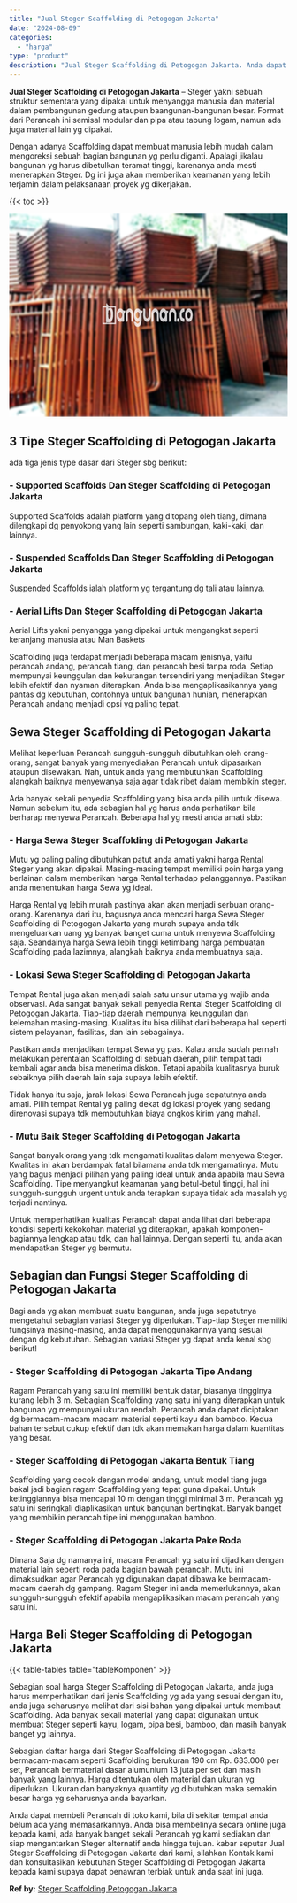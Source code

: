 ```yaml
---
title: "Jual Steger Scaffolding di Petogogan Jakarta"
date: "2024-08-09"
categories: 
  - "harga"
type: "product"
description: "Jual Steger Scaffolding di Petogogan Jakarta. Anda dapat membeli Perancah di toko kami, bila di sekitar tempat anda belum ada yang memasarkannya. Anda bisa m..."
---
```


**Jual Steger Scaffolding di Petogogan Jakarta** – Steger yakni sebuah struktur sementara yang dipakai untuk menyangga manusia dan material dalam pembangunan gedung ataupun baangunan-bangunan besar. Format dari Perancah ini semisal modular dan pipa atau tabung logam, namun ada juga material lain yg dipakai.

Dengan adanya Scaffolding dapat membuat manusia lebih mudah dalam mengoreksi sebuah bagian bangunan yg perlu diganti. Apalagi jikalau bangunan yg harus dibetulkan teramat tinggi, karenanya anda mesti menerapkan Steger. Dg ini juga akan memberikan keamanan yang lebih terjamin dalam pelaksanaan proyek yg dikerjakan.

{{< toc >}}

![Jual Steger Scaffolding di Petogogan Jakarta](/images/sewa-scaffolding-steger-13.png)

## 3 Tipe Steger Scaffolding di Petogogan Jakarta

ada tiga jenis type dasar dari Steger sbg berikut:

### \- Supported Scaffolds Dan Steger Scaffolding di Petogogan Jakarta

Supported Scaffolds adalah platform yang ditopang oleh tiang, dimana dilengkapi dg penyokong yang lain seperti sambungan, kaki-kaki, dan lainnya.

### \- Suspended Scaffolds Dan Steger Scaffolding di Petogogan Jakarta

Suspended Scaffolds ialah platform yg tergantung dg tali atau lainnya.

### \- Aerial Lifts Dan Steger Scaffolding di Petogogan Jakarta

Aerial Lifts yakni penyangga yang dipakai untuk mengangkat seperti keranjang manusia atau Man Baskets

Scaffolding juga terdapat menjadi beberapa macam jenisnya, yaitu perancah andang, perancah tiang, dan perancah besi tanpa roda. Setiap mempunyai keunggulan dan kekurangan tersendiri yang menjadikan Steger lebih efektif dan nyaman diterapkan. Anda bisa mengaplikasikannya yang pantas dg kebutuhan, contohnya untuk bangunan hunian, menerapkan Perancah andang menjadi opsi yg paling tepat.

## Sewa Steger Scaffolding di Petogogan Jakarta

Melihat keperluan Perancah sungguh-sungguh dibutuhkan oleh orang-orang, sangat banyak yang menyediakan Perancah untuk dipasarkan ataupun disewakan. Nah, untuk anda yang membutuhkan Scaffolding alangkah baiknya menyewanya saja agar tidak ribet dalam membikin steger.

Ada banyak sekali penyedia Scaffolding yang bisa anda pilih untuk disewa. Namun sebelum itu, ada sebagian hal yg harus anda perhatikan bila berharap menyewa Perancah. Beberapa hal yg mesti anda amati sbb:

### \- Harga Sewa Steger Scaffolding di Petogogan Jakarta

Mutu yg paling paling dibutuhkan patut anda amati yakni harga Rental Steger yang akan dipakai. Masing-masing tempat memiliki poin harga yang berlainan dalam memberikan harga Rental terhadap pelanggannya. Pastikan anda menentukan harga Sewa yg ideal.

Harga Rental yg lebih murah pastinya akan akan menjadi serbuan orang-orang. Karenanya dari itu, bagusnya anda mencari harga Sewa Steger Scaffolding di Petogogan Jakarta yang murah supaya anda tdk mengeluarkan uang yg banyak banget cuma untuk menyewa Scaffolding saja. Seandainya harga Sewa lebih tinggi ketimbang harga pembuatan Scaffolding pada lazimnya, alangkah baiknya anda membuatnya saja.

### \- Lokasi Sewa Steger Scaffolding di Petogogan Jakarta

Tempat Rental juga akan menjadi salah satu unsur utama yg wajib anda observasi. Ada sangat banyak sekali penyedia Rental Steger Scaffolding di Petogogan Jakarta. Tiap-tiap daerah mempunyai keunggulan dan kelemahan masing-masing. Kualitas itu bisa dilihat dari beberapa hal seperti sistem pelayanan, fasilitas, dan lain sebagainya.

Pastikan anda menjadikan tempat Sewa yg pas. Kalau anda sudah pernah melakukan perentalan Scaffolding di sebuah daerah, pilih tempat tadi kembali agar anda bisa menerima diskon. Tetapi apabila kualitasnya buruk sebaiknya pilih daerah lain saja supaya lebih efektif.

Tidak hanya itu saja, jarak lokasi Sewa Perancah juga sepatutnya anda amati. Pilih tempat Rental yg paling dekat dg lokasi proyek yang sedang direnovasi supaya tdk membutuhkan biaya ongkos kirim yang mahal.

### \- Mutu Baik Steger Scaffolding di Petogogan Jakarta

Sangat banyak orang yang tdk mengamati kualitas dalam menyewa Steger. Kwalitas ini akan berdampak fatal bilamana anda tdk mengamatinya. Mutu yang bagus menjadi pilihan yang paling ideal untuk anda apabila mau Sewa Scaffolding. Tipe menyangkut keamanan yang betul-betul tinggi, hal ini sungguh-sungguh urgent untuk anda terapkan supaya tidak ada masalah yg terjadi nantinya.

Untuk memperhatikan kualitas Perancah dapat anda lihat dari beberapa kondisi seperti kekokohan material yg diterapkan, apakah komponen-bagiannya lengkap atau tdk, dan hal lainnya. Dengan seperti itu, anda akan mendapatkan Steger yg bermutu.

## Sebagian dan Fungsi Steger Scaffolding di Petogogan Jakarta

Bagi anda yg akan membuat suatu bangunan, anda juga sepatutnya mengetahui sebagian variasi Steger yg diperlukan. Tiap-tiap Steger memiliki fungsinya masing-masing, anda dapat menggunakannya yang sesuai dengan dg kebutuhan. Sebagian variasi Steger yg dapat anda kenal sbg berikut!

### \- Steger Scaffolding di Petogogan Jakarta Tipe Andang

Ragam Perancah yang satu ini memiliki bentuk datar, biasanya tingginya kurang lebih 3 m. Sebagian Scaffolding yang satu ini yang diterapkan untuk bangunan yg mempunyai ukuran rendah. Perancah anda dapat diciptakan dg bermacam-macam macam material seperti kayu dan bamboo. Kedua bahan tersebut cukup efektif dan tdk akan memakan harga dalam kuantitas yang besar.

### \- Steger Scaffolding di Petogogan Jakarta Bentuk Tiang

Scaffolding yang cocok dengan model andang, untuk model tiang juga bakal jadi bagian ragam Scaffolding yang tepat guna dipakai. Untuk ketinggiannya bisa mencapai 10 m dengan tinggi minimal 3 m. Perancah yg satu ini seringkali diaplikasikan untuk bangunan bertingkat. Banyak banget yang membikin perancah tipe ini menggunakan bamboo.

### \- Steger Scaffolding di Petogogan Jakarta Pake Roda

Dimana Saja dg namanya ini, macam Perancah yg satu ini dijadikan dengan material lain seperti roda pada bagian bawah perancah. Mutu ini dimaksudkan agar Perancah yg digunakan dapat dibawa ke bermacam-macam daerah dg gampang. Ragam Steger ini anda memerlukannya, akan sungguh-sungguh efektif apabila mengaplikasikan macam perancah yang satu ini.

## Harga Beli Steger Scaffolding di Petogogan Jakarta

{{< table-tables table="tableKomponen" >}}

Sebagian soal harga Steger Scaffolding di Petogogan Jakarta, anda juga harus memperhatikan dari jenis Scaffolding yg ada yang sesuai dengan itu, anda juga seharusnya melihat dari sisi bahan yang dipakai untuk membaut Scaffolding. Ada banyak sekali material yang dapat digunakan untuk membuat Steger seperti kayu, logam, pipa besi, bamboo, dan masih banyak banget yg lainnya.

Sebagian daftar harga dari Steger Scaffolding di Petogogan Jakarta bermacam-macam seperti Scaffolding berukuran 190 cm Rp. 633.000 per set, Perancah bermaterial dasar alumunium 13 juta per set dan masih banyak yang lainnya. Harga ditentukan oleh material dan ukuran yg diperlukan. Ukuran dan banyaknya quantity yg dibutuhkan maka semakin besar harga yg seharusnya anda bayarkan.

Anda dapat membeli Perancah di toko kami, bila di sekitar tempat anda belum ada yang memasarkannya. Anda bisa membelinya secara online juga kepada kami, ada banyak banget sekali Perancah yg kami sediakan dan siap mengantarkan Steger alternatif anda hingga tujuan. kabar seputar Jual Steger Scaffolding di Petogogan Jakarta dari kami, silahkan Kontak kami dan konsultasikan kebutuhan Steger Scaffolding di Petogogan Jakarta kepada kami supaya dapat penawran terbiak untuk anda saat ini juga.

**Ref by:** [Steger Scaffolding Petogogan Jakarta](https://id.wikipedia.org/wiki/Steger)
